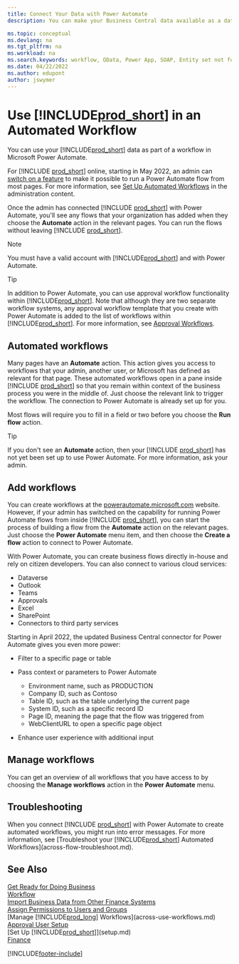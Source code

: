 ```yaml
---
title: Connect Your Data with Power Automate
description: You can make your Business Central data available as a data source and specify an OData URL of your web services to build an automated workflow.

ms.topic: conceptual
ms.devlang: na
ms.tgt_pltfrm: na
ms.workload: na
ms.search.keywords: workflow, OData, Power App, SOAP, Entity set not found, workflowWebhookSubscriptions
ms.date: 04/22/2022
ms.author: edupont
author: jswymer
---
```


# Use [!INCLUDE[prod_short](includes/prod_short.md)] in an Automated Workflow

You can use your [!INCLUDE[prod_short](includes/prod_short.md)] data as part of a workflow in Microsoft Power Automate.  

For [!INCLUDE [prod_short](includes/prod_short.md)] online, starting in May 2022, an admin can [switch on a feature](admin-feature-management.md) to make it possible to run a Power Automate flow from most pages. For more information, see [Set Up Automated Workflows](/dynamics365/business-central/dev-itpro/powerplatform/automate-workflows) in the administration content.  

Once the admin has connected [!INCLUDE [prod_short](includes/prod_short.md)] with Power Automate, you'll see any flows that your organization has added when they choose the **Automate** action in the relevant pages. You can run the flows without leaving [!INCLUDE [prod_short](includes/prod_short.md)].  

> [!NOTE]  
> You must have a valid account with [!INCLUDE[prod_short](includes/prod_short.md)] and with Power Automate.  

> [!TIP]
> In addition to Power Automate, you can use approval workflow functionality within [!INCLUDE[prod_short](includes/prod_short.md)]. Note that although they are two separate workflow systems, any approval workflow template that you create with Power Automate is added to the list of workflows within [!INCLUDE[prod_short](includes/prod_short.md)]. For more information, see [Approval Workflows](across-workflow.md).  

## Automated workflows

Many pages have an **Automate** action. This action gives you access to workflows that your admin, another user, or Microsoft has defined as relevant for that page. These automated workflows open in a pane inside [!INCLUDE [prod_short](includes/prod_short.md)] so that you remain within context of the business process you were in the middle of. Just choose the relevant link to trigger the workflow. The connection to Power Automate is already set up for you.  

Most flows will require you to fill in a field or two before you choose the **Run flow** action.  

> [!TIP]
> If you don't see an **Automate** action, then your [!INCLUDE [prod_short](includes/prod_short.md)] has not yet been set up to use Power Automate. For more information, ask your admin.

## Add workflows

You can create workflows at the [powerautomate.microsoft.com](https://powerautomate.microsoft.com) website. However, if your admin has switched on the capability for running Power Automate flows from inside [!INCLUDE [prod_short](includes/prod_short.md)], you can start the process of building a flow from the **Automate** action on the relevant pages. Just choose the **Power Automate** menu item, and then choose the **Create a flow** action to connect to Power Automate.

With Power Automate, you can create business flows directly in-house and rely on citizen developers​. You can also connect to various cloud services:​

- Dataverse  
- Outlook  
- Teams  
- Approvals  
- Excel  
- SharePoint  
- Connectors to third party services  

Starting in April 2022, the updated Business Central connector for Power Automate​ gives you even more power:

- Filter to a specific page or table  ​
- Pass context or parameters to Power Automate​  

  - Environment name, such as PRODUCTION​  
  - Company ID, such as Contoso​  
  - Table ID, such as the table underlying the current page​  
  - System ID, such as a specific record ID​  
  - Page ID, meaning the page that the flow was triggered from  
  - WebClientURL to open a specific page object
- Enhance user experience with additional input  

## Manage workflows

You can get an overview of all workflows that you have access to by choosing the **Manage workflows** action in the **Power Automate** menu.  

## Troubleshooting

When you connect [!INCLUDE [prod_short](includes/prod_short.md)] with Power Automate to create automated workflows, you might run into error messages. For more information, see [Troubleshoot your [!INCLUDE[prod_short](includes/prod_short.md)] Automated Workflows](across-flow-troubleshoot.md).  

## See Also

[Get Ready for Doing Business](ui-get-ready-business.md)  
[Workflow](across-workflow.md)  
[Import Business Data from Other Finance Systems](across-import-data-configuration-packages.md)  
[Assign Permissions to Users and Groups](ui-define-granular-permissions.md)  
[Manage [!INCLUDE[prod_long](includes/prod_long.md)] Workflows](across-use-workflows.md)  
[Approval User Setup](across-how-to-set-up-approval-users.md)  
[Set Up [!INCLUDE[prod_short](includes/prod_short.md)]](setup.md)  
[Finance](finance.md)  


[!INCLUDE[footer-include](includes/footer-banner.md)]